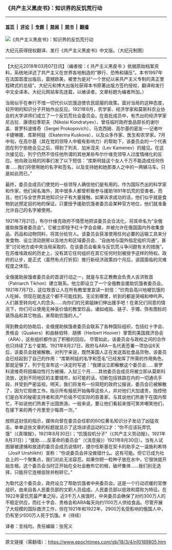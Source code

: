 ### 《共产主义黑皮书》：知识界的反饥荒行动

---

#### [首页](../../../..?n10189805) &nbsp;|&nbsp; [评论](../../../../../epoch-comment?n10189805) &nbsp;|&nbsp; [专题](../../../../../epoch-special?n10189805) &nbsp;|&nbsp; [禁闻](../../../../../epoch-news?n10189805) &nbsp;|&nbsp; [禁书](../../../../../books?n10189805) &nbsp;|&nbsp; [翻墙](https://github.com/gfw-breaker/nogfw/blob/master/README.md?n10189805)


<div><img alt="《共产主义黑皮书》：知识界的反饥荒行动" class="attachment-djy_600_400 size-djy_600_400 wp-post-image" src="https://i.epochtimes.com/assets/uploads/2017/12/dcbb5ad1ea37934a168afd29d68d142e-600x400.jpg"/>
<div class="caption">
 <p>
  大纪元获得授权翻译、发行《共产主义黑皮书》中文版。（大纪元制图）
 </p>
</div></div><hr/><div class="post_content" id="artbody" itemprop="articleBody">
 <!-- article content begin -->
 <p>
  【大纪元2018年03月07日讯】（编者按：《
  <ok href="https://www.epochtimes.com/gb/tag/%E5%85%B1%E4%BA%A7%E4%B8%BB%E4%B9%89%E9%BB%91%E7%9A%AE%E4%B9%A6.html">
   共产主义黑皮书
  </ok>
  》依据原始档案资料，系统地详述了共产主义在世界各地制造的“罪行、恐怖和镇压”。本书1997年在法国首度出版后，震撼欧美，被誉为是对“一个世纪以来共产主义专制的真正里程碑式的总结”。大纪元和博大出版社获得本书原著出版方签约授权，翻译和发行中文全译本。大纪元网站率先连载，以飨读者。文章标题为编者所加。）
 </p>
 <p>
  当局似乎在奉行不惜一切代价以饥饿迫使农民屈服的政策。面对当局的这种态度，较开明的知识分子开始作出反应。1921年6月，农学家、经济学家和莫斯科农业协会的大学讲师们成立了一个反饥荒社会委员会。在首批成员中，有杰出的经济学家尼古拉．康德拉季耶夫（Nikolai Kondratyev）、曾任临时政府食品部长的谢尔盖．普罗科波维奇（Sergei Prokopovich）、马克西姆．高尔基的密友──记者叶卡捷琳娜．库斯柯娃（Ekaterina Kuskova），以及众多作家、医生和农学家。7月中旬，在高尔基（其在党的领导人中极有影响力）的帮助下，该委员会的一个代表团在列宁拒绝会见之后，得到了列夫．加米涅夫（Lev Kamenev）的接见。在这次接见后，列宁仍然不信任他所谓的其他某些布尔什维克领导人过度情绪化的反应。他向政治局的同事们发了以下短信：“库斯柯娃这个女人千万不能造成任何伤害……我们将使用她的名字和签名，以及支持她和她那类人之中的一两辆马车。只是如此而已。”
 </p>
 <p>
  最终，委员会成员们使党的一些领导人确信他们是有用的。作为国际杰出的科学家和作家，他们闻名海外，其中很多人都曾积极参与援助1891年饥荒的受害者。而且，他们与全世界其他知识分子有大量接触，如果诉求成功的话，他们似乎就是食物到达预定目的地的保证。只要授予援助饥饿者委员会某种官方地位，他们就准备允许自己的名字被使用。
 </p>
 <p>
  1921年7月21日，布尔什维克政府不情愿地把该委员会合法化，将其命名为“全俄援助挨饿者委员会”。它被立即授予红十字会会徽，并被允许在俄国国内外收集食品、药品和动物饲料，将其分给穷人。该委员会获准使用任何必要的运输工具来分发食物、设立流动厨房以及地方和区域委员会、“自由地与国外指定组织沟通”，甚至“讨论地方或中央当局采取的、在该委员会看来与反饥荒斗争问题有关的措施”。在苏维埃政权的历史上，没有其它任何组织在其它任何时刻被授予这样的特权。政府的让步，是正式（虽然有点打折扣）推行新经济政策四个月后，该国面临的灾难程度之体现。
 </p>
 <p>
  全俄援助挨饿者委员会的首波行动之一，就是与东正教教会负责人吉洪牧首（Patriarch Tikhon）建立联系。他立即设立了一个全俄教会援助饥饿者委员会。1921年7月7日，这位牧首让人在所有教堂里宣读一封信：“烂肉会高兴地被饥饿的人吃掉，但现在就连这个都不可能找到。无论到哪里，听到的都是哭喊和呻吟声。人们甚至转向吃人的念头……向你们的兄弟姐妹们伸出援手吧！在弟兄们同意的情况下，你们可以使用无神圣价值的教堂珍品，诸如戒指、链子、手镯、饰有图标的装饰品和其它物品，来帮助饥饿的人。”
 </p>
 <p>
  得到教会的协助后，全俄援助挨饿者委员会联系了各种国际组织，包括红十字会、贵格会（Quakers）和由赫伯特．胡佛（Herbert Hoover）掌管的美国救济协会（ARA），这些组织都作出了积极的回应。 尽管如此，该委员会与政权之间的合作也只持续了五个星期。1921年8月27日，政府与ARA一名代表签署一项协议6天后，该委员会就被解散。对列宁来说，既然美国人正在发送首批食品货物，该委员会已经起到了自己的作用：“库斯柯娃的名字和签名”已经发挥了所需的作用角色，那就足够了。列宁在宣布这一决定时写道：“我建议立即解散这个委员会……普罗科波维奇将因煽动性行为被捕，入狱三个月……其他委员会成员将被立即从莫斯科流放，送到不同地区的主要城市，如可能的话，切断包括铁路在内的一切通讯手段，并受到严密监视。明天，我们将发布一份简短的政府公报说，委员会已被解散了，因为它拒绝工作。指示所有报纸开始侮辱这些人，并对他们大加谴责，指控他们是白军的秘密支持者和资产阶级不切实际的慈善家。与其说他们热衷于在国内帮忙，不如说他们热衷于出国旅游。一般来说，要让他们看起来很可笑并嘲笑他们，在接下来的两个月里至少每周一次。”
 </p>
 <p>
  按照这封信的指示，媒体向曾在委员会任职的60位著名知识分子发动了凶猛攻击。单单这些文章的标题就显示了这场诽谤运动的口才：“你不应该玩弄饥饿”（《真理报》，1921年8月30日）；“饥饿投机分子”（《共产主义劳动报》，1921年8月31日）；“援助……反革命的委员会”（《消息报》）1921年8月30日）。当有人试图替被逮捕和放逐的委员会成员说情时，捷尔任斯基在契卡的助手之一温施利希特（Josif Unshlikht）宣称：“你说委员会并没做错什么。这有可能。但它已成为社会上的一个聚集点，我们对此无法容忍。如果你把一粒种子放在水中，它很快就开始生根。这个委员会当时正开始在全社会散布它的根，破坏集体……我们别无选择，只能将它连根拔除并粉碎它。”
 </p>
 <p>
  为取代这个委员会，政府设立了帮助饥饿者中央委员会。这是一个行动迟缓的官僚组织，由来自各人民委员部的文职人员组成。人民委员部以低效和腐败为特征。在1922年夏饥荒最严重之际，近3千万人挨饿时，中央委员会确保了对约300万人的不稳定供应，而红十字会、贵格会和ARA每天向约1100万人供给食品。尽管开展了大规模的国际救济工作，但在1921年和1922年，2900万名受影响的俄国人中，仍有至少500万人死于饥饿。#（待续）
 </p>
 <p>
  译者：言纯均，责任编辑：张宪义
 </p>
 <!-- article content end -->
 <div id="below_article_ad">
 </div>
</div>


---

原文链接（需翻墙）：https://www.epochtimes.com/gb/18/3/4/n10189805.htm